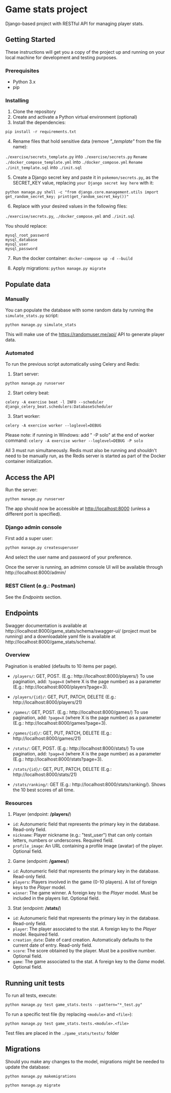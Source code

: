 Game stats project 
==================

Django-based project with RESTful API for managing player stats.



Getting Started
---------------

These instructions will get you a copy of the project up and running on your local machine for development and testing 
purposes.

### Prerequisites

-   Python 3.x
-   pip



### Installing

1.  Clone the repository
2.  Create and activate a Python virtual environment (optional)
3.  Install the dependencies:

`pip install -r requirements.txt`

4. Rename files that hold sensitive data (remove _"\_template"_ from the file name):

`./exercise/secrets_template.py` into `./exercise/secrets.py`
`Rename ./docker_compose_template.yml` into `./docker_compose.yml`
`Rename ./init_template.sql` into `./init.sql`


5.  Create a Django secret key and paste it in `pokemon/secrets.py`, as the SECRET_KEY value, replacing 
`your Django secret key here` with it: 

`python manage.py shell -c "from django.core.management.utils import get_random_secret_key; print(get_random_secret_key())"`

6. Replace with your desired values in the following files:

`./exercise/secrets.py`, `./docker_compose.yml` and `./init.sql`

You should replace:
```
mysql_root_password
mysql_database
mysql_user
mysql_password
```

7. Run the docker container:
`docker-compose up -d --build`


8. Apply migrations:
`python manage.py migrate`



Populate data
-------------

### Manually
You can populate the database with some random data by running the `simulate_stats.py` script:

`python manage.py simulate_stats`

This will make use of the <https://randomuser.me/api/> API to generate player data.


### Automated 

To run the previous script automatically using Celery and Redis:

1. Start server:

`python manage.py runserver`

2. Start celery beat:

`celery -A exercise beat -l INFO --scheduler django_celery_beat.schedulers:DatabaseScheduler`

3. Start worker:

`celery -A exercise worker --loglevel=DEBUG`

Please note: if running in Windows: add " -P solo" at the end of worker command:
`celery -A exercise worker --loglevel=DEBUG -P solo`

All 3 must run simultaneously. Redis must also be running and shouldn't need to be manually run, as the Redis server 
is started as part of the Docker container initialization.





Access the API
--------------

Run the server:

`python manage.py runserver`

The app should now be accessible at <http://localhost:8000> (unless a different port is specified).


### Django admin console

First add a super user:

`python manage.py createsuperuser`

And select the user name and password of your preference.

Once the server is running, an admimn console UI will be available through http://localhost:8000/admin/



### REST Client (e.g.: Postman)

See the _Endpoints_ section.



Endpoints
---------

Swagger documentation is available at http://localhost:8000/game_stats/schema/swagger-ui/ (project must be running) 
and a downloadable yaml file is available at http://localhost:8000/game_stats/schema/.

### Overview

Pagination is enabled (defaults to 10 items per page). 

* `/players/`: GET, POST. (E.g.: http://localhost:8000/players/)
To use pagination, add: `?page=X` (where X is the page number) as a parameter (E.g.: 
http://localhost:8000/players?page=3).

* `/players/{id}/`: GET, PUT, PATCH, DELETE (E.g.: http://localhost:8000/players/21)

* `/games/`: GET, POST. (E.g.: http://localhost:8000/games/)
To use pagination, add: `?page=X` (where X is the page number) as a parameter (E.g.: 
http://localhost:8000/games?page=3).

* `/games/{id}/`: GET, PUT, PATCH, DELETE (E.g.: http://localhost:8000/games/21)

* `/stats/`: GET, POST. (E.g.: http://localhost:8000/stats/)
To use pagination, add: `?page=X` (where X is the page number) as a parameter (E.g.: 
http://localhost:8000/stats?page=3).

* `/stats/{id}/`: GET, PUT, PATCH, DELETE (E.g.: http://localhost:8000/stats/21)

* `/stats/ranking/`: GET (E.g.: http://localhost:8000/stats/ranking/). Shows the 10 best scores of all time.


### Resources


1. Player (endpoint: **/players/**)

* `id`: Autonumeric field that represents the primary key in the database. Read-only field.
* `nickname`: Player nickname (e.g.: "test_user") that can only contain letters, numbers or underscores. Required field.
* `profile_image`: An URL containing a profile image (avatar) of the player. Optional field.

2. Game (endpoint: **/games/**)

* `id`: Autonumeric field that represents the primary key in the database. Read-only field.
* `players`: Players involved in the game (0-10 players). A list of foreign keys to the *Player* model.
* `winner`: The game winner. A foreign key to the *Player* model. Must be included in the players list. Optional field.

3. Stat (endpoint: **/stats/**)

* `id`: Autonumeric field that represents the primary key in the database. Read-only field.
* `player`: The player associated to the stat. A foreign key to the *Player* model. Required field.
* `creation_date`: Date of card creation. Automatically defaults to the current date of entry. Read-only field.
* `score`: The score obtained by the player. Must be a positive number. Optional field.
* `game`: The game associated to the stat. A foreign key to the *Game* model. Optional field.




Running unit tests
-----------------

To run all tests, execute:

`python manage.py test game_stats.tests --pattern="*_test.py"`

To run a specific test file (by replacing `<module>` and `<file>`):

`python manage.py test game_stats.tests.<module>.<file>`

Test files are placed in the `./game_stats/tests/` folder


Migrations
----------

Should you make any changes to the model, migrations might be needed to update the database:

`python manage.py makemigrations`

`python manage.py migrate`
